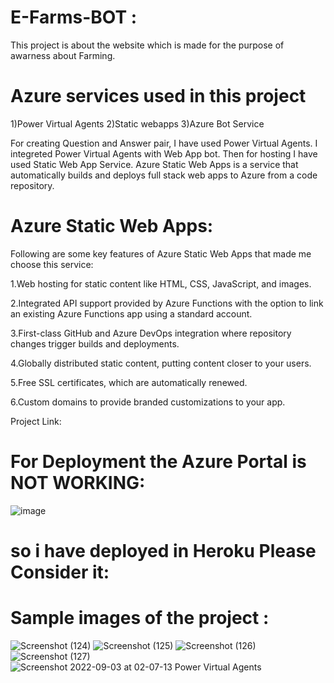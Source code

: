# E-Farms-BOT :

This project is about the website which is made for the purpose of awarness about Farming.


# Azure services used in this project

1)Power Virtual Agents 2)Static webapps 3)Azure Bot Service

For creating Question and Answer pair, I have used Power Virtual Agents. I integreted Power Virtual Agents with Web App bot. Then for hosting I have used Static Web App Service. Azure Static Web Apps is a service that automatically builds and deploys full stack web apps to Azure from a code repository.

# Azure Static Web Apps: 

Following are some key features of Azure Static Web Apps that made me choose this service:

1.Web hosting for static content like HTML, CSS, JavaScript, and images.

2.Integrated API support provided by Azure Functions with the option to link an existing Azure Functions app using a standard account.

3.First-class GitHub and Azure DevOps integration where repository changes trigger builds and deployments.

4.Globally distributed static content, putting content closer to your users.

5.Free SSL certificates, which are automatically renewed.

6.Custom domains to provide branded customizations to your app.

Project Link:

# For Deployment the Azure Portal is NOT WORKING:

![image](https://user-images.githubusercontent.com/109466115/188253228-b09e2381-ae49-4e3b-80fe-a616cc7cb9ad.png)

# so i have deployed in Heroku Please Consider it:

# Sample images of the project :

![Screenshot (124)](https://user-images.githubusercontent.com/109466115/188232685-756e13af-4f8e-46ae-a910-86263f11b4ab.png)
![Screenshot (125)](https://user-images.githubusercontent.com/109466115/188232688-55055829-8845-4ebc-bf0b-612db65c204f.png)
![Screenshot (126)](https://user-images.githubusercontent.com/109466115/188232691-c4333f00-6779-4639-a11f-d44d8eb77992.png)
![Screenshot (127)](https://user-images.githubusercontent.com/109466115/188232695-18c3fff9-63fc-4479-a398-f791af45663e.png)
![Screenshot 2022-09-03 at 02-07-13 Power Virtual Agents](https://user-images.githubusercontent.com/109466115/188232709-43f74cef-a2c7-4e5a-89c4-872e7b3732cf.png)
